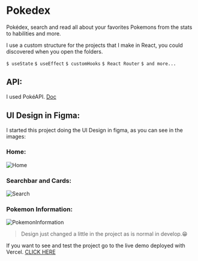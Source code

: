 # Pokedex

Pokédex, search and read all about your favorites Pokemons from the stats to habilities and more.

I use a custom structure for the projects that I make in React, you could discovered when you open the folders.

`$ useState` `$ useEffect` `$ customHooks` `$ React Router` `$ and more...`

## API:

I used PokéAPI. [Doc](https://pokeapi.co/)

## UI Design in Figma:

I started this project doing the UI Design in figma, as you can see in the images:

### Home:
![Home](https://user-images.githubusercontent.com/77473889/198457284-7eb7440e-b881-414b-bac1-4ddd38cebbab.png)
### Searchbar and Cards:
![Search](https://user-images.githubusercontent.com/77473889/198457585-4f58661e-b4f4-4172-bcd2-e2c7418f2e43.png)
### Pokemon Information:
![PokemonInformation](https://user-images.githubusercontent.com/77473889/198457793-c8ecefa9-5a82-4b96-8352-167f862ede1f.png)

> Design just changed a little in the project as is normal in develop.😁

If you want to see and test the project go to the live demo deployed with Vercel. [CLICK HERE](https://pokedex-elian.vercel.app/)
